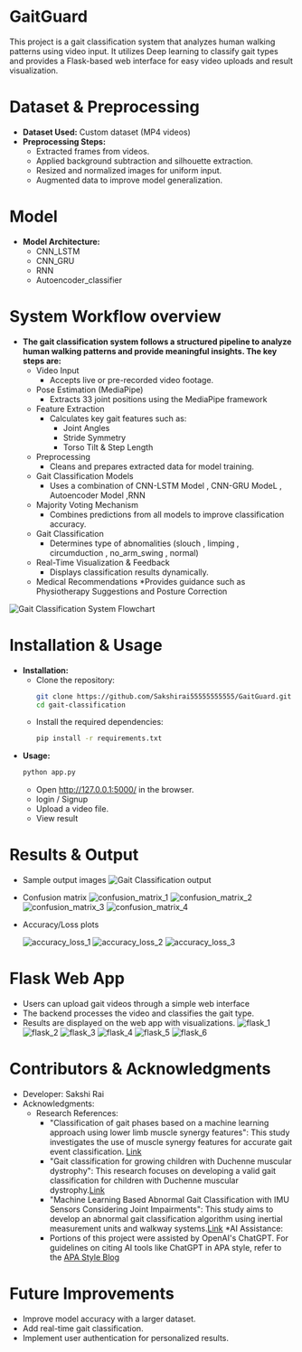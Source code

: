 # GaitGuard
This project is a gait classification system that analyzes human walking patterns using video input. It utilizes Deep learning to classify gait types and provides a Flask-based web interface for easy video uploads and result visualization.

# Dataset & Preprocessing

* **Dataset Used:** Custom dataset (MP4 videos)
* **Preprocessing Steps:**
    * Extracted frames from videos.
    * Applied background subtraction and silhouette extraction.
    * Resized and normalized images for uniform input.
    * Augmented data to improve model generalization.

#  Model
* **Model Architecture:**
    * CNN_LSTM
    * CNN_GRU
    * RNN
    * Autoencoder_classifier

# System Workflow overview          
* **The gait classification system follows a structured pipeline to analyze human walking patterns and provide meaningful insights. The key steps are:**
    * Video Input
       * Accepts live or pre-recorded video footage.
    * Pose Estimation (MediaPipe)
       * Extracts 33 joint positions using the MediaPipe framework
    * Feature Extraction
       * Calculates key gait features such as:
          * Joint Angles
          * Stride Symmetry
          * Torso Tilt & Step Length
    * Preprocessing
       * Cleans and prepares extracted data for model training.
    * Gait Classification Models
       * Uses a combination of CNN-LSTM Model ,  CNN-GRU ModeL , Autoencoder Model ,RNN
    * Majority Voting Mechanism
       * Combines predictions from all models to improve classification accuracy.
    * Gait Classification
       * Determines type of abnomalities (slouch , limping , circumduction , no_arm_swing , normal)
    * Real-Time Visualization & Feedback
       * Displays classification results dynamically.
    * Medical Recommendations
       *Provides guidance such as Physiotherapy Suggestions and Posture Correction

![Gait Classification System Flowchart](images/Gaitgurad_Documentation.jpg)

# Installation & Usage
* **Installation:**
    * Clone the repository:
       ```bash
      git clone https://github.com/Sakshirai55555555555/GaitGuard.git
      cd gait-classification
       ```
    * Install the required dependencies:
        ```bash
        pip install -r requirements.txt
        ```
* **Usage:**
    ```bash
    python app.py
    ```
    * Open http://127.0.0.1:5000/ in the browser.
    * login / Signup
    * Upload a video file.
    * View result

# Results & Output
  * Sample output images
    ![Gait Classification output](images/deeplearning_output.jpg)
  * Confusion matrix
    ![confusion_matrix_1](images/confusion_matrix_1.png)
    ![confusion_matrix_2](images/confusion_matrix_2.png)
    ![confusion_matrix_3](images/confusion_matrix_3.png)
    ![confusion_matrix_4](images/confusion_matrix_4.png)
    
  * Accuracy/Loss plots
    
    ![accuracy_loss_1](images/accuracy_loss_1.png)
    ![accuracy_loss_2](images/accuracy_loss_2.png)
    ![accuracy_loss_3](images/accuracy_loss_3.png)

# Flask Web App
  * Users can upload gait videos through a simple web interface
  * The backend processes the video and classifies the gait type.
  * Results are displayed on the web app with visualizations.
    ![flask_1](images/flask_1.jpg)
    ![flask_2](images/flask_2.jpg)
    ![flask_3](images/flask_3.jpg)
    ![flask_4](images/flask_4.jpg)
    ![flask_5](images/flask_5.jpg)
    ![flask_6](images/flask_6.png)

# Contributors & Acknowledgments
  * Developer: Sakshi Rai
  * Acknowledgments:
     * Research References:
        * "Classification of gait phases based on a machine learning approach using lower limb muscle synergy features": This study investigates the use of muscle synergy features for accurate gait event classification. [Link](https://pmc.ncbi.nlm.nih.gov/articles/PMC10230056/)
        * "Gait classification for growing children with Duchenne muscular dystrophy": This research focuses on developing a valid gait classification for children with Duchenne muscular dystrophy.[Link](https://www.mdpi.com/1424-8220/24/17/5571)
        * "Machine Learning Based Abnormal Gait Classification with IMU Sensors Considering Joint Impairments": This study aims to develop an abnormal gait classification algorithm using inertial measurement units and walkway systems.[Link](https://www.mdpi.com/1424-8220/24/17/5571)
  *AI Assistance:
        * Portions of this project were assisted by OpenAI's ChatGPT. For guidelines on citing AI tools like ChatGPT in APA style, refer to the [APA Style Blog](https://apastyle.apa.org/blog/how-to-cite-chatgpt)

# Future Improvements
  * Improve model accuracy with a larger dataset.
  * Add real-time gait classification.
  * Implement user authentication for personalized results.


    
